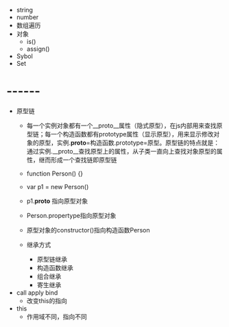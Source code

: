 - string
- number
- 数组遍历
- 对象
	- is()
	- assign()
- Sybol
- Set





# ------ #
- 原型链
	- 每一个实例对象都有一个__proto__属性（隐式原型），在js内部用来查找原型链；每一个构造函数都有prototype属性（显示原型），用来显示修改对象的原型，实例.__proto__=构造函数.prototype=原型。原型链的特点就是：通过实例.__proto__查找原型上的属性，从子类一直向上查找对象原型的属性，继而形成一个查找链即原型链
	
	- function Person() {}
	- var p1 = new Person()
	- p1.__proto__ 指向原型对象
	- Person.propertype指向原型对象
	- 原型对象的constructor()指向构造函数Person
	- 继承方式
		- 原型链继承	
		- 构造函数继承
		- 组合继承
		- 寄生继承
- call apply bind
	- 改变this的指向
- this
	- 作用域不同，指向不同